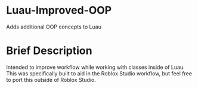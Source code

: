 # Luau-Improved-OOP
Adds additional OOP concepts to Luau

# Brief Description
Intended to improve workflow while working with classes inside of Luau. This was specifically built
to aid in the Roblox Studio workflow, but feel free to port this outside of Roblox Studio.